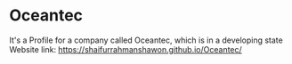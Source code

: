 # Oceantec
 It's a Profile for a company called Oceantec, which is in a developing state
 Website link: https://shaifurrahmanshawon.github.io/Oceantec/
